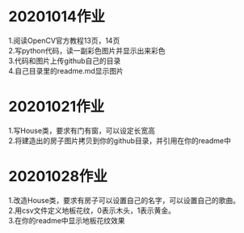 # 20201014作业
1.阅读OpenCV官方教程13页，14页  
2.写python代码，读一副彩色图片并显示出来彩色  
3.代码和图片上传github自己的目录  
4.自己目录里的readme.md显示图片  

# 20201021作业
1.写House类，要求有门有窗，可以设定长宽高  
2.将建造出的房子图片拷贝到你的github目录，并引用在你的readme中  


# 20201028作业
1.改造House类，要求有房子可以设置自己的名字，可以设置自己的歌曲。  
2.用csv文件定义地板花纹，0表示木头，1表示黄金。  
3.在你的readme中显示地板花纹效果

